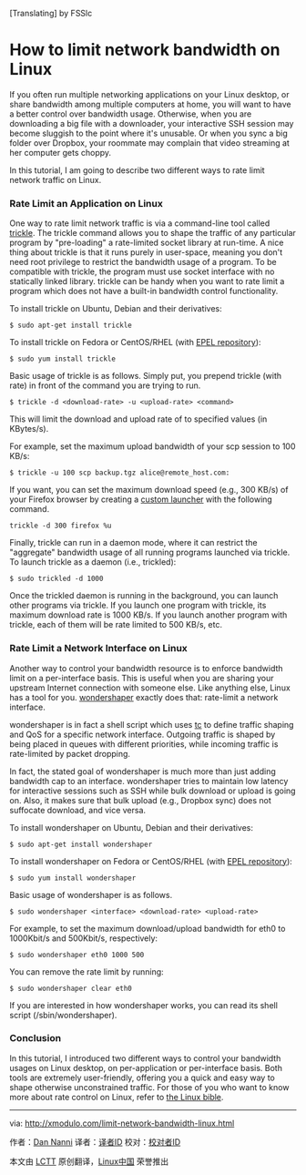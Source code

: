 [Translating] by FSSlc

How to limit network bandwidth on Linux
================================================================================
If you often run multiple networking applications on your Linux desktop, or share bandwidth among multiple computers at home, you will want to have a better control over bandwidth usage. Otherwise, when you are downloading a big file with a downloader, your interactive SSH session may become sluggish to the point where it's unusable. Or when you sync a big folder over Dropbox, your roommate may complain that video streaming at her computer gets choppy.

In this tutorial, I am going to describe two different ways to rate limit network traffic on Linux.

### Rate Limit an Application on Linux ###

One way to rate limit network traffic is via a command-line tool called [trickle][1]. The trickle command allows you to shape the traffic of any particular program by "pre-loading" a rate-limited socket library at run-time. A nice thing about trickle is that it runs purely in user-space, meaning you don't need root privilege to restrict the bandwidth usage of a program. To be compatible with trickle, the program must use socket interface with no statically linked library. trickle can be handy when you want to rate limit a program which does not have a built-in bandwidth control functionality.

To install trickle on Ubuntu, Debian and their derivatives:

    $ sudo apt-get install trickle 

To install trickle on Fedora or CentOS/RHEL (with [EPEL repository][2]):

    $ sudo yum install trickle 

Basic usage of trickle is as follows. Simply put, you prepend trickle (with rate) in front of the command you are trying to run.

    $ trickle -d <download-rate> -u <upload-rate> <command> 

This will limit the download and upload rate of <command> to specified values (in KBytes/s).

For example, set the maximum upload bandwidth of your scp session to 100 KB/s:

    $ trickle -u 100 scp backup.tgz alice@remote_host.com: 

If you want, you can set the maximum download speed (e.g., 300 KB/s) of your Firefox browser by creating a [custom launcher][3] with the following command.

    trickle -d 300 firefox %u

Finally, trickle can run in a daemon mode, where it can restrict the "aggregate" bandwidth usage of all running programs launched via trickle. To launch trickle as a daemon (i.e., trickled):

    $ sudo trickled -d 1000

Once the trickled daemon is running in the background, you can launch other programs via trickle. If you launch one program with trickle, its maximum download rate is 1000 KB/s. If you launch another program with trickle, each of them will be rate limited to 500 KB/s, etc.

### Rate Limit a Network Interface on Linux ###

Another way to control your bandwidth resource is to enforce bandwidth limit on a per-interface basis. This is useful when you are sharing your upstream Internet connection with someone else. Like anything else, Linux has a tool for you. [wondershaper][4] exactly does that: rate-limit a network interface.

wondershaper is in fact a shell script which uses [tc][5] to define traffic shaping and QoS for a specific network interface. Outgoing traffic is shaped by being placed in queues with different priorities, while incoming traffic is rate-limited by packet dropping.

In fact, the stated goal of wondershaper is much more than just adding bandwidth cap to an interface. wondershaper tries to maintain low latency for interactive sessions such as SSH while bulk download or upload is going on. Also, it makes sure that bulk upload (e.g., Dropbox sync) does not suffocate download, and vice versa.

To install wondershaper on Ubuntu, Debian and their derivatives:

    $ sudo apt-get install wondershaper 

To install wondershaper on Fedora or CentOS/RHEL (with [EPEL repository][6]):

    $ sudo yum install wondershaper 

Basic usage of wondershaper is as follows.

    $ sudo wondershaper <interface> <download-rate> <upload-rate> 

For example, to set the maximum download/upload bandwidth for eth0 to 1000Kbit/s and 500Kbit/s, respectively:

    $ sudo wondershaper eth0 1000 500 

You can remove the rate limit by running:

    $ sudo wondershaper clear eth0 

If you are interested in how wondershaper works, you can read its shell script (/sbin/wondershaper).

### Conclusion ###

In this tutorial, I introduced two different ways to control your bandwidth usages on Linux desktop, on per-application or per-interface basis. Both tools are extremely user-friendly, offering you a quick and easy way to shape otherwise unconstrained traffic. For those of you who want to know more about rate control on Linux, refer to [the Linux bible][7].

--------------------------------------------------------------------------------

via: http://xmodulo.com/limit-network-bandwidth-linux.html

作者：[Dan Nanni][a]
译者：[译者ID](https://github.com/译者ID)
校对：[校对者ID](https://github.com/校对者ID)

本文由 [LCTT](https://github.com/LCTT/TranslateProject) 原创翻译，[Linux中国](http://linux.cn/) 荣誉推出

[a]:http://xmodulo.com/author/nanni
[1]:http://monkey.org/~marius/trickle
[2]:http://xmodulo.com/how-to-set-up-epel-repository-on-centos.html
[3]:http://xmodulo.com/create-desktop-shortcut-launcher-linux.html
[4]:http://lartc.org/wondershaper/
[5]:http://lartc.org/manpages/tc.txt
[6]:http://xmodulo.com/how-to-set-up-epel-repository-on-centos.html
[7]:http://www.lartc.org/lartc.html
